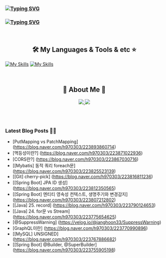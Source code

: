 
### [![Typing SVG](https://readme-typing-svg.demolab.com?font=Fira+Code&weight=600&pause=1000&width=435&lines=Hi+I'm+Janghoon%2C+Nice+to+see+u+%F0%9F%91%8B)](https://git.io/typing-svg)

### [![Typing SVG](https://readme-typing-svg.demolab.com?font=Fira+Code&weight=600&pause=1000&color=A95EF7&width=435&lines=I'm+Back-End+Developer+)](https://git.io/typing-svg)
<br>
<h2 align="center"> 🛠️ My Languages & Tools & etc ⭐</h2>

<p align="center">
  
  [![My Skills](https://skillicons.dev/icons?i=spring,java,vue,react,js,py&theme=light)](https://skillicons.dev)
  [![My Skills](https://skillicons.dev/icons?i=aws,github,git,mysql,idea,notion,gradle,postman&theme=light)](https://skillicons.dev)
</p>
<br>
<h2 align="center"> 🐶 About Me 🐻 </h2>

<p align="center">
  <a href="https://blog.naver.com/h970303">
    <img src="https://img.shields.io/badge/ My blog-03C75A?style=flat-square&logo=Naver&logoColor=white&link=https://blog.naver.com/h970303"/>
  </a>  
  <a href="https://www.notion.so/b2c5191c870646589bed49963bf68f5e">
    <img src="https://img.shields.io/badge/Notion-000000?style=flat-square&logo=Notion&logoColor=white&link=https://www.notion.so/Janghoon-s-page-ee84d4dd9b6343a6a4c585d03a914d56"/>
  </a>
</p>
<br>

<br>

### Latest Blog Posts 🧑‍💻
- [PutMapping vs PatchMapping] (https://blog.naver.com/h970303/223893860714)
- [멱등성이란?] (https://blog.naver.com/h970303/223871022936)
- [CORS란?] (https://blog.naver.com/h970303/223867030716)
- [[Mybatis] 동적 쿼리 foreach문] (https://blog.naver.com/h970303/223825523139)
- [[Git] cherry-pick] (https://blog.naver.com/h970303/223816811236)
- [[Spring Boot] JPA ID 생성] (https://blog.naver.com/h970303/223812350565)
- [[Spring Boot] 엔티티 영속성 컨텍스트, 생명주기와 변경감지] (https://blog.naver.com/h970303/223807212802)
- [[Java] 25. record] (https://blog.naver.com/h970303/223790124653)
- [[Java] 24. for문 vs Stream] (https://blog.naver.com/h970303/223775654625)
- [@SuppressWarning] (https://velog.io/@janghoon33/SuppressWarning)
- [GraphQL이란] (https://blog.naver.com/h970303/223770990896)
- [[MySQL] UNSIGNED] (https://blog.naver.com/h970303/223767886682)
- [[Spring Boot] @Builder, @SuperBuilder] (https://blog.naver.com/h970303/223755905198)
